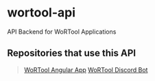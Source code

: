 # wortool-api
API Backend for WoRTool Applications  
  
  ## Repositories that use this API
 > [WoRTool Angular App](https://github.com/tonywied17/ng-wortool)
 > [WoRTool Discord Bot](https://github.com/tonywied17/wortool-discord-bot)